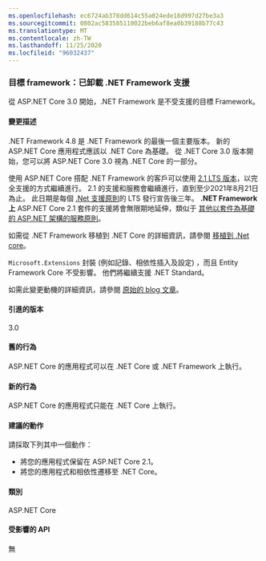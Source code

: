 ```yaml
---
ms.openlocfilehash: ec6724ab378dd614c55a024ede18d997d27be3a3
ms.sourcegitcommit: 0802ac583585110022beb6af8ea0b39188b77c43
ms.translationtype: MT
ms.contentlocale: zh-TW
ms.lasthandoff: 11/25/2020
ms.locfileid: "96032437"
---
```

### <a name="target-framework-net-framework-support-dropped"></a>目標 framework：已卸載 .NET Framework 支援

從 ASP.NET Core 3.0 開始，.NET Framework 是不受支援的目標 Framework。

#### <a name="change-description"></a>變更描述

.NET Framework 4.8 是 .NET Framework 的最後一個主要版本。 新的 ASP.NET Core 應用程式應該以 .NET Core 為基礎。 從 .NET Core 3.0 版本開始，您可以將 ASP.NET Core 3.0 視為 .NET Core 的一部分。

使用 ASP.NET Core 搭配 .NET Framework 的客戶可以使用 [2.1 LTS 版本](https://dotnet.microsoft.com/download/dotnet-core/2.1)，以完全支援的方式繼續進行。 2.1 的支援和服務會繼續進行，直到至少2021年8月21日為止。 此日期是每個 [.Net 支援原則](https://dotnet.microsoft.com/platform/support-policy)的 LTS 發行宣告後三年。 **.NET Framework 上** ASP.NET Core 2.1 套件的支援將會無限期地延伸，類似于 [其他以套件為基礎的 ASP.NET 架構的服務原則](https://dotnet.microsoft.com/platform/support/policy/aspnet)。

如需從 .NET Framework 移植到 .NET Core 的詳細資訊，請參閱 [移植到 .Net core](~/docs/core/porting/index.md)。

`Microsoft.Extensions` 封裝 (例如記錄、相依性插入及設定) ，而且 Entity Framework Core 不受影響。 他們將繼續支援 .NET Standard。

如需此變更動機的詳細資訊，請參閱 [原始的 blog 文章](https://devblogs.microsoft.com/aspnet/a-first-look-at-changes-coming-in-asp-net-core-3-0/)。

#### <a name="version-introduced"></a>引進的版本

3.0

#### <a name="old-behavior"></a>舊的行為

ASP.NET Core 的應用程式可以在 .NET Core 或 .NET Framework 上執行。

#### <a name="new-behavior"></a>新的行為

ASP.NET Core 的應用程式只能在 .NET Core 上執行。

#### <a name="recommended-action"></a>建議的動作

請採取下列其中一個動作：

- 將您的應用程式保留在 ASP.NET Core 2.1。
- 將您的應用程式和相依性遷移至 .NET Core。

#### <a name="category"></a>類別

ASP.NET Core

#### <a name="affected-apis"></a>受影響的 API

無

<!-- 

#### Affected APIs

Not detectable via API analysis

-->
